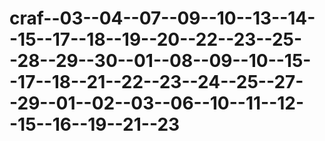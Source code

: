 # craf--03--04--07--09--10--13--14--15--17--18--19--20--22--23--25--28--29--30--01--08--09--10--15--17--18--21--22--23--24--25--27--29--01--02--03--06--10--11--12--15--16--19--21--23
